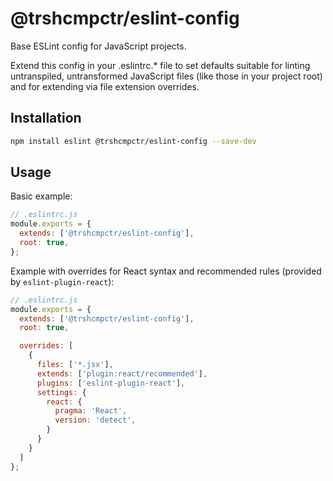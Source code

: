 # @trshcmpctr/eslint-config

Base ESLint config for JavaScript projects.

Extend this config in your .eslintrc.* file to set defaults suitable for
linting untranspiled, untransformed JavaScript files (like those in your project root)
and for extending via file extension overrides.

## Installation

```sh
npm install eslint @trshcmpctr/eslint-config --save-dev
```

## Usage

Basic example:

```js
// .eslintrc.js
module.exports = {
  extends: ['@trshcmpctr/eslint-config'],
  root: true,
};
```

Example with overrides for React syntax and recommended rules (provided by `eslint-plugin-react`):

```js
// .eslintrc.js
module.exports = {
  extends: ['@trshcmpctr/eslint-config'],
  root: true,

  overrides: [
    {
      files: ['*.jsx'],
      extends: ['plugin:react/recommended'],
      plugins: ['eslint-plugin-react'],
      settings: {
        react: {
          pragma: 'React',
          version: 'detect',
        }
      }
    }
  ]
};
```